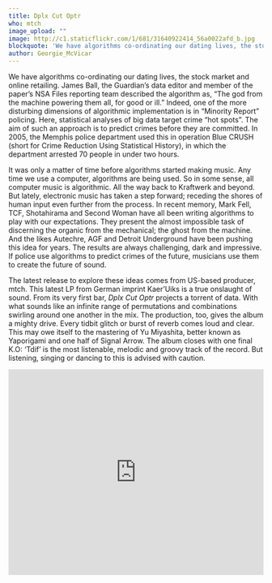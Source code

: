 ```yaml
---
title: Dplx Cut Optr
who: mtch
image_upload: ""
image: http://c1.staticflickr.com/1/681/31640922414_56a0022afd_b.jpg
blockquote: 'We have algorithms co-ordinating our dating lives, the stock market and online retailing. James Ball, the Guardian’s data editor and member of the paper’s NSA Files reporting team described the algorithm as, “The god from the machine powering them all, for good or ill.” Indeed, one of the more disturbing dimensions of algorithmic implementation is in “Minority Report” policing. Here, statistical analyses of big data target crime “hot spots”. The aim of such an approach is to predict crimes before they are committed. In 2005, the Memphis police department used this in operation Blue CRUSH (short for Crime Reduction Using Statistical History), in which the department arrested 70 people in under two hours. '
author: Georgie_McVicar
---
```

We have algorithms co-ordinating our dating lives, the stock market and online retailing. James Ball, the Guardian’s data editor and member of the paper’s NSA Files reporting team described the algorithm as, “The god from the machine powering them all, for good or ill.” Indeed, one of the more disturbing dimensions of algorithmic implementation is in “Minority Report” policing. Here, statistical analyses of big data target crime “hot spots”. The aim of such an approach is to predict crimes before they are committed. In 2005, the Memphis police department used this in operation Blue CRUSH (short for Crime Reduction Using Statistical History), in which the department arrested 70 people in under two hours. 

It was only a matter of time before algorithms started making music. Any time we use a computer, algorithms are being used. So in some sense, all computer music is algorithmic. All the way back to Kraftwerk and beyond. But lately, electronic music has taken a step forward; receding the shores of human input even further from the process. In recent memory, Mark Fell, TCF, Shotahirama and Second Woman have all been writing algorithms to play with our expectations. They present the almost impossible task of discerning the organic from the mechanical; the ghost from the machine. And the likes Autechre, AGF and Detroit Underground have been pushing this idea for years. The results are always challenging, dark and impressive. If police use algorithms to predict crimes of the future, musicians use them to create the future of sound. 

The latest release to explore these ideas comes from US-based producer, mtch. This latest LP from German imprint Kaer’Uiks is a true onslaught of sound. From its very first bar, _Dplx Cut Optr_ projects a torrent of data. With what sounds like an infinite range of permutations and combinations swirling around one another in the mix. The production, too, gives the album a mighty drive. Every tidbit glitch or burst of reverb comes loud and clear. This may owe itself to the mastering of Yu Miyashita, better known as Yaporigami and one half of Signal Arrow. The album closes with one final K.O: ‘Tdif’ is the most listenable, melodic and groovy track of the record. But listening, singing or dancing to this is advised with caution. 

<iframe style="border: 0; width: 100%; height: 406px;" src="https://bandcamp.com/EmbeddedPlayer/album=1327705792/size=large/bgcol=ffffff/linkcol=333333/artwork=none/transparent=true/" seamless><a href="http://kaer-uiks.bandcamp.com/album/dplx-cut-optr">Dplx Cut Optr by Mtch</a></iframe>